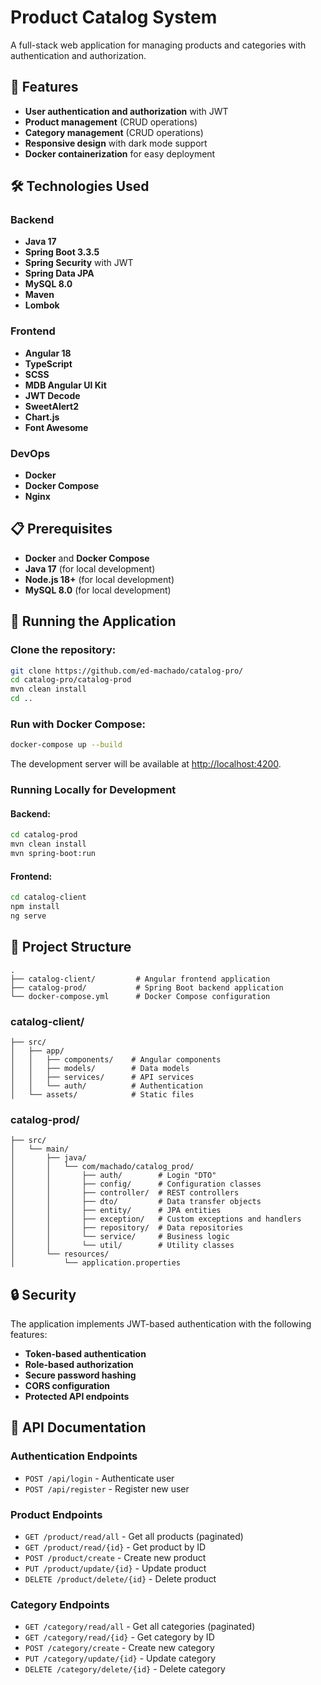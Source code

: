 # Product Catalog System
A full-stack web application for managing products and categories with authentication and authorization.

## 🚀 Features
- **User authentication and authorization** with JWT
- **Product management** (CRUD operations)
- **Category management** (CRUD operations)
- **Responsive design** with dark mode support
- **Docker containerization** for easy deployment

## 🛠️ Technologies Used

### Backend
- **Java 17**
- **Spring Boot 3.3.5**
- **Spring Security** with JWT
- **Spring Data JPA**
- **MySQL 8.0**
- **Maven**
- **Lombok**

### Frontend
- **Angular 18**
- **TypeScript**
- **SCSS**
- **MDB Angular UI Kit**
- **JWT Decode**
- **SweetAlert2**
- **Chart.js**
- **Font Awesome**

### DevOps
- **Docker**
- **Docker Compose**
- **Nginx**

## 📋 Prerequisites
- **Docker** and **Docker Compose**
- **Java 17** (for local development)
- **Node.js 18+** (for local development)
- **MySQL 8.0** (for local development)

## 🚀 Running the Application

### Clone the repository:
```bash
git clone https://github.com/ed-machado/catalog-pro/
cd catalog-pro/catalog-prod
mvn clean install
cd ..
```

### Run with Docker Compose:
```bash
docker-compose up --build
```

The development server will be available at [http://localhost:4200](http://localhost:4200).

### Running Locally for Development

#### Backend:
```bash
cd catalog-prod
mvn clean install
mvn spring-boot:run
```

#### Frontend:
```bash
cd catalog-client
npm install
ng serve
```

## 📁 Project Structure

```
.
├── catalog-client/         # Angular frontend application
├── catalog-prod/           # Spring Boot backend application
└── docker-compose.yml      # Docker Compose configuration
```

### catalog-client/
```
├── src/
│   ├── app/
│   │   ├── components/    # Angular components
│   │   ├── models/        # Data models
│   │   ├── services/      # API services
│   │   └── auth/          # Authentication
│   └── assets/            # Static files
```

### catalog-prod/
```
├── src/
│   └── main/
│       ├── java/
│       │   └── com/machado/catalog_prod/
│       │       ├── auth/        # Login "DTO"
│       │       ├── config/      # Configuration classes
│       │       ├── controller/  # REST controllers
│       │       ├── dto/         # Data transfer objects
│       │       ├── entity/      # JPA entities
│       │       ├── exception/   # Custom exceptions and handlers
│       │       ├── repository/  # Data repositories
│       │       └── service/     # Business logic
│       │       └── util/        # Utility classes
│       └── resources/
│           └── application.properties
```

## 🔒 Security
The application implements JWT-based authentication with the following features:
- **Token-based authentication**
- **Role-based authorization**
- **Secure password hashing**
- **CORS configuration**
- **Protected API endpoints**

## 📝 API Documentation

### Authentication Endpoints
- `POST /api/login` - Authenticate user
- `POST /api/register` - Register new user

### Product Endpoints
- `GET /product/read/all` - Get all products (paginated)
- `GET /product/read/{id}` - Get product by ID
- `POST /product/create` - Create new product
- `PUT /product/update/{id}` - Update product
- `DELETE /product/delete/{id}` - Delete product

### Category Endpoints
- `GET /category/read/all` - Get all categories (paginated)
- `GET /category/read/{id}` - Get category by ID
- `POST /category/create` - Create new category
- `PUT /category/update/{id}` - Update category
- `DELETE /category/delete/{id}` - Delete category

